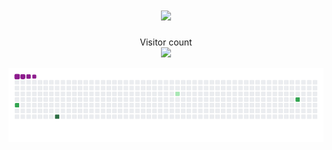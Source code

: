 <h1 align="center">
    <img src="https://readme-typing-svg.herokuapp.com/?font=Righteous&size=35&center=true&vCenter=true&width=500&height=70&duration=4000&lines=Hello+World!+👋;+I'm+Avi+Vyas!;" />
</h1>

<p align="center"> 
  Visitor count<br>
  <img src="https://profile-counter.glitch.me/avi7410/count.svg" />
</p>

![snake gif](https://github.com/avi7410/avi7410/blob/output/github-contribution-grid-snake.gif)
